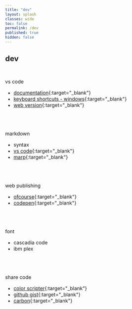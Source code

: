 ```yaml
---
title: "dev"
layout: splash
classes: wide
toc: false
permalink: /dev
published: true
hidden: false
---
```


<br>
<font size="5"> 
  <div style="font-weight:bold;">
    dev
  </div>
</font>
<br>
<br>

<font size="3">
<div markdown="1">

vs code
- [documentation](https://code.visualstudio.com/docs){:target="_blank"}
- [keyboard shortcuts - windows](https://code.visualstudio.com/shortcuts/keyboard-shortcuts-windows.pdf){:target="_blank"}
- [web version](https://code.visualstudio.com/docs/editor/vscode-web){:target="_blank"}
<br>
<br>

markdown
- syntax
- [vs code](https://code.visualstudio.com/docs/languages/markdown){:target="_blank"}
- [marp](https://marketplace.visualstudio.com/items?itemName=marp-team.marp-vscode){:target="_blank"}
<br>
<br>

web publishing
- [ofcourse](https://ofcourse.kr/){:target="_blank"}
- [codepen](https://codepen.io/pen/){:target="_blank"}
<br>
<br>

font
- cascadia code
- ibm plex
<br>
<br>

share code
- [color scripter](https://colorscripter.com/){:target="_blank"}
- [github gist](https://gist.github.com/){:target="_blank"}
- [carbon](https://carbon.now.sh/){:target="_blank"}
<br>
<br>

</div>
</font>

